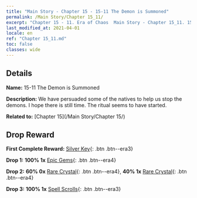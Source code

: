 ```yaml
---
title: "Main Story - Chapter 15 - 15-11 The Demon is Summoned"
permalink: /Main Story/Chapter 15_11/
excerpt: "Chapter 15 - 11. Era of Chaos  Main Story - Chapter 15_11. 15-11 The Demon is Summoned"
last_modified_at: 2021-04-01
locale: en
ref: "Chapter 15_11.md"
toc: false
classes: wide
---
```


## Details

 **Name:** 15-11 The Demon is Summoned

 **Description:** We have persuaded some of the natives to help us stop the demons. I hope there is still time. The ritual seems to have started.

 **Related to:** [Chapter 15](/Main Story/Chapter 15/)

## Drop Reward

 **First Complete Reward:** [Silver Key](/Items/con_693/){: .btn .btn--era3}

 **Drop 1:** **100% 1x** [Epic Gems](/Items/mat_51/){: .btn .btn--era4}

 **Drop 2:** **60% 0x** [Rare Crystal](/Items/mat_45/){: .btn .btn--era4}, **40% 1x** [Rare Crystal](/Items/mat_45/){: .btn .btn--era4}

 **Drop 3:** **100% 1x** [Spell Scrolls](/Items/con_694/){: .btn .btn--era3}

